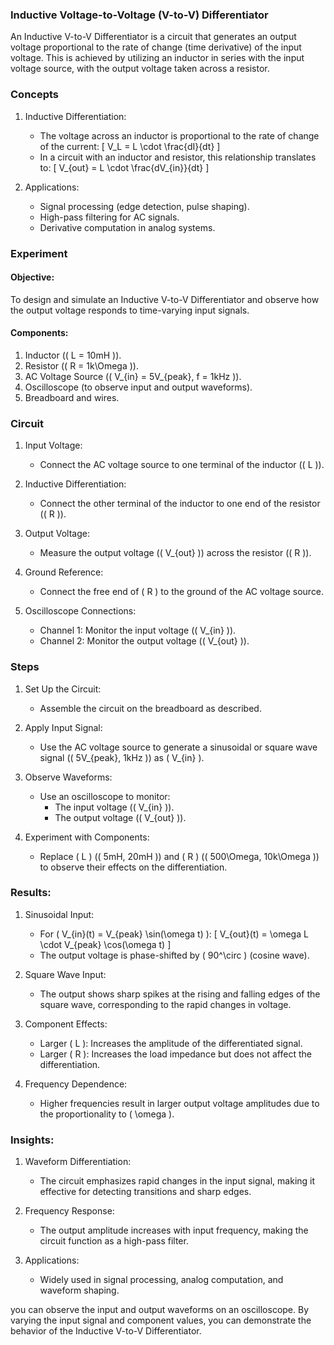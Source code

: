 ### Inductive Voltage-to-Voltage (V-to-V) Differentiator

An Inductive V-to-V Differentiator is a circuit that generates an output voltage proportional to the rate of change (time derivative) of the input voltage. This is achieved by utilizing an inductor in series with the input voltage source, with the output voltage taken across a resistor.

### Concepts

1. Inductive Differentiation:
   - The voltage across an inductor is proportional to the rate of change of the current:
     \[
     V_L = L \cdot \frac{dI}{dt}
     \]
   - In a circuit with an inductor and resistor, this relationship translates to:
     \[
     V_{out} = L \cdot \frac{dV_{in}}{dt}
     \]

2. Applications:
   - Signal processing (edge detection, pulse shaping).
   - High-pass filtering for AC signals.
   - Derivative computation in analog systems.

### Experiment

#### Objective:

To design and simulate an Inductive V-to-V Differentiator and observe how the output voltage responds to time-varying input signals.

#### Components:

1. Inductor (\( L = 10mH \)).
2. Resistor (\( R = 1k\Omega \)).
3. AC Voltage Source (\( V_{in} = 5V_{peak}, f = 1kHz \)).
4. Oscilloscope (to observe input and output waveforms).
5. Breadboard and wires.

### Circuit

1. Input Voltage:
   - Connect the AC voltage source to one terminal of the inductor (\( L \)).

2. Inductive Differentiation:
   - Connect the other terminal of the inductor to one end of the resistor (\( R \)).

3. Output Voltage:
   - Measure the output voltage (\( V_{out} \)) across the resistor (\( R \)).

4. Ground Reference:
   - Connect the free end of \( R \) to the ground of the AC voltage source.

5. Oscilloscope Connections:
   - Channel 1: Monitor the input voltage (\( V_{in} \)).
   - Channel 2: Monitor the output voltage (\( V_{out} \)).

### Steps

1. Set Up the Circuit:
   - Assemble the circuit on the breadboard as described.

2. Apply Input Signal:
   - Use the AC voltage source to generate a sinusoidal or square wave signal (\( 5V_{peak}, 1kHz \)) as \( V_{in} \).

3. Observe Waveforms:
   - Use an oscilloscope to monitor:
     - The input voltage (\( V_{in} \)).
     - The output voltage (\( V_{out} \)).

4. Experiment with Components:
   - Replace \( L \) (\( 5mH, 20mH \)) and \( R \) (\( 500\Omega, 10k\Omega \)) to observe their effects on the differentiation.

### Results:

1. Sinusoidal Input:
   - For \( V_{in}(t) = V_{peak} \sin(\omega t) \):
     \[
     V_{out}(t) = \omega L \cdot V_{peak} \cos(\omega t)
     \]
   - The output voltage is phase-shifted by \( 90^\circ \) (cosine wave).

2. Square Wave Input:
   - The output shows sharp spikes at the rising and falling edges of the square wave, corresponding to the rapid changes in voltage.

3. Component Effects:
   - Larger \( L \): Increases the amplitude of the differentiated signal.
   - Larger \( R \): Increases the load impedance but does not affect the differentiation.

4. Frequency Dependence:
   - Higher frequencies result in larger output voltage amplitudes due to the proportionality to \( \omega \).

### Insights:

1. Waveform Differentiation:
   - The circuit emphasizes rapid changes in the input signal, making it effective for detecting transitions and sharp edges.

2. Frequency Response:
   - The output amplitude increases with input frequency, making the circuit function as a high-pass filter.

3. Applications:
   - Widely used in signal processing, analog computation, and waveform shaping.

you can observe the input and output waveforms on an oscilloscope. By varying the input signal and component values, you can demonstrate the behavior of the Inductive V-to-V Differentiator.
